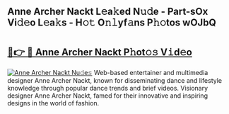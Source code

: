 ## Anne Archer Nackt L𝚎a𝚔ed N𝚞𝚍e - Part-sOx Vi𝚍𝚎o L𝚎a𝚔s - H𝚘𝚝 O𝚗𝚕yf𝚊ns P𝚑𝚘tos wOJbQ

# <h2><a href="http://kf4i6j.oniu.top/?m=Anne+Archer+Nackt">🔗👉 🔴 Anne Archer Nackt P𝚑ot𝚘𝚜 V𝚒d𝚎o</a></h2>

[![Anne Archer Nackt Nu𝚍e𝚜](https://i.imgur.com/0qMVB7G.gif)](http://kf4i6j.oniu.top/?m=Anne+Archer+Nackt)
Web-based entertainer and multimedia designer Anne Archer Nackt, known for disseminating dance and lifestyle knowledge through popular dance trends and brief videos. Visionary designer Anne Archer Nackt, famed for their innovative and inspiring designs in the world of fashion.  
